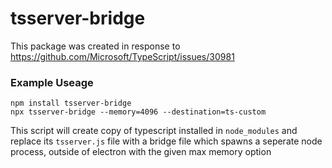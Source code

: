 # tsserver-bridge

This package was created in response to https://github.com/Microsoft/TypeScript/issues/30981

### Example Useage

```
npm install tsserver-bridge
npx tsserver-bridge --memory=4096 --destination=ts-custom
```

This script will create copy of typescript installed in `node_modules` and replace its `tsserver.js` file with a bridge
file which spawns a seperate node process, outside of electron with the given max memory option

